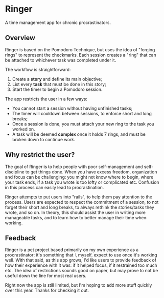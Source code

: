 # Ringer

A time management app for chronic procrastinators.

## Overview

Ringer is based on the Pomodoro Technique, but uses the idea of "forging rings" to represent the checkmarks. Each session creates a "ring" that can be attached to whichever task was completed under it.

The workflow is straightforward:

1. Create a **story** and define its main objective;
2. List every **task** that must be done in this story;
3. Start the timer to begin a Pomodoro session.

The app restricts the user in a few ways:

* You cannot start a session without having unfinished tasks;
* The timer will cooldown between sessions, to enforce short and long breaks;
* Once a session is done, you must attach your new ring to the task you worked on.
* A task will be deemed **complex** once it holds 7 rings, and must be broken down to continue work.

## Why restrict the user?

The goal of Ringer is to help people with poor self-management and self-discipline to get things done. When you have excess freedom, organization and focus can be challenging: you might not know where to begin, where your task ends, if a task you wrote is too lofty or complicated etc. Confusion in this process can easily lead to procrastination.

Ringer attempts to put users into "rails", to help them pay attention to the process. Users are expected to respect the commitment of a session, to not forget their short and long breaks, to always rethink the stories/tasks they wrote, and so on. In theory, this should assist the user in writing more manageable tasks, and to learn how to better manage their time when working.

## Feedback

Ringer is a pet project based primarily on my own experience as a procrastinator; it's something that I, myself, expect to use once it's working well. With that said, as this app grows, I'd like users to provide feedback of how their experience with it was: if it helped focus, if it restrained too much etc. The idea of restrictions sounds good on paper, but may prove to not be useful down the line for most real users.

Right now the app is still limited, but I'm hoping to add more stuff quickly over this year. Thanks for checking it out.